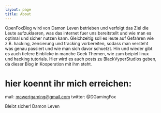 ```yaml
---
layout: page
title: About
---
```


OpenFoxBlog wird von Damon Leven betrieben und verfolgt das Ziel die Leute aufzuklaeren, was das internet fuer uns bereitstellt und wie man es optimal und sicher nutzen kann. Gleichzeitig soll es leute auf Gefahren wie z.B. hacking, zensierung und tracking vorbereiten, sodass man versteht was genau passiert und wie man sich davor schuetzt. Hin und wieder gibt es auch tiefere Einblicke in manche Geek Themen, wie zum beipiel linux und hacking tutorials. Hier wird es auch posts zu BlackVyperStudios geben, da dieser Blog in Kooperation mit ihm steht.

# hier koennt ihr mich erreichen:

mail: mcwertgaming@gmail.com
twitter: @DGamingFox


Bleibt sicher!
Damon Leven
